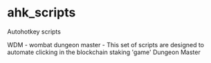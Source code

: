 # ahk_scripts
Autohotkey scripts

WDM - wombat dungeon master - This set of scripts are designed to automate clicking in the blockchain staking 'game' Dungeon Master
